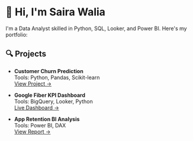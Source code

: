 # 👋 Hi, I'm Saira Walia
I'm a Data Analyst skilled in Python, SQL, Looker, and Power BI. Here's my portfolio:

## 🔍 Projects

- **Customer Churn Prediction**  
  Tools: Python, Pandas, Scikit-learn  
  [View Project →](https://github.com/SoftwareEngineeringWoman/Python)

- **Google Fiber KPI Dashboard**  
  Tools: BigQuery, Looker, Python  
  [Live Dashboard →](https://github.com/SoftwareEngineeringWoman/Python)

- **App Retention BI Analysis**  
  Tools: Power BI, DAX  
  [View Report →](https://github.com/SoftwareEngineeringWoman/Python)
